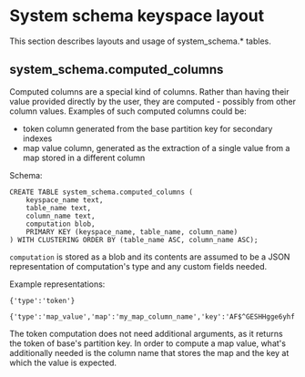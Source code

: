 # System schema keyspace layout

This section describes layouts and usage of system\_schema.* tables.

## system\_schema.computed\_columns

Computed columns are a special kind of columns. Rather than having their value provided directly
by the user, they are computed - possibly from other column values. Examples of such computed
columns could be:
 * token column generated from the base partition key for secondary indexes
 * map value column, generated as the extraction of a single value from a map stored in a different column

Schema:
~~~
CREATE TABLE system_schema.computed_columns (
    keyspace_name text,
    table_name text,
    column_name text,
    computation blob,
    PRIMARY KEY (keyspace_name, table_name, column_name)
) WITH CLUSTERING ORDER BY (table_name ASC, column_name ASC);
~~~

`computation` is stored as a blob and its contents are assumed to be a JSON representation of computation's type
and any custom fields needed.

Example representations:
~~~
{'type':'token'}

{'type':'map_value','map':'my_map_column_name','key':'AF$^GESHHgge6yhf'}
~~~

The token computation does not need additional arguments, as it returns the token of base's partition key.
In order to compute a map value, what's additionally needed is the column name that stores the map and the key
at which the value is expected.

